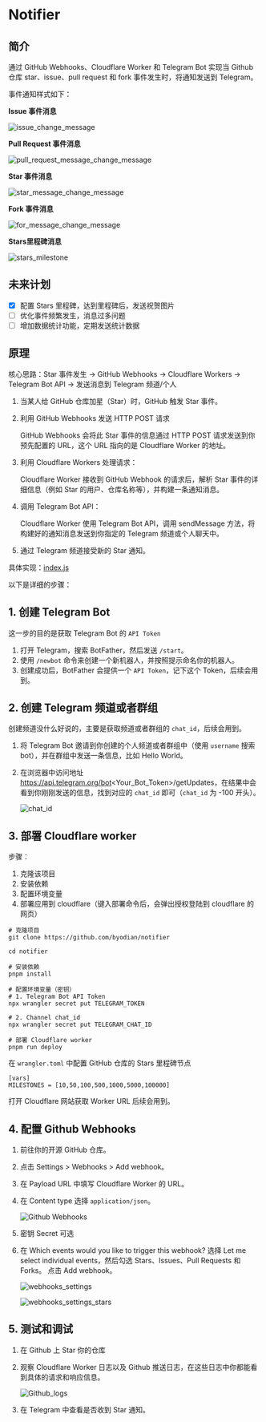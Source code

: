 # Notifier

## 简介
通过 GitHub Webhooks、Cloudflare Worker 和 Telegram Bot 实现当 Github 仓库 star、issue、pull request 和 fork 事件发生时，将通知发送到 Telegram。

事件通知样式如下：

**Issue 事件消息**

![issue_change_message](./docs/message_issue.jpg)

**Pull Request 事件消息**

![pull_request_message_change_message](./docs/message_pull_request.jpg)


**Star 事件消息**

![star_message_change_message](./docs/message_star.jpg)

**Fork 事件消息**

![for_message_change_message](./docs/message_fork.jpg)

**Stars里程碑消息**

![stars_milestone](./docs/milestone.jpg)

## 未来计划
- [x] 配置 Stars 里程碑，达到里程碑后，发送祝贺图片
- [ ] 优化事件频繁发生，消息过多问题
- [ ] 增加数据统计功能，定期发送统计数据

## 原理
核心思路：Star 事件发生 → GitHub Webhooks → Cloudflare Workers → Telegram Bot API → 发送消息到 Telegram 频道/个人

1. 当某人给 GitHub 仓库加星（Star）时，GitHub 触发 Star 事件。

2. 利用 GitHub Webhooks 发送 HTTP POST 请求

    GitHub Webhooks 会将此 Star 事件的信息通过 HTTP POST 请求发送到你预先配置的 URL，这个 URL 指向的是 Cloudflare Worker 的地址。

3. 利用 Cloudflare Workers 处理请求：

    Cloudflare Worker 接收到 GitHub Webhook 的请求后，解析 Star 事件的详细信息（例如 Star 的用户、仓库名称等），并构建一条通知消息。

4. 调用 Telegram Bot API：

    Cloudflare Worker 使用 Telegram Bot API，调用 sendMessage 方法，将构建好的通知消息发送到你指定的 Telegram 频道或个人聊天中。

5. 通过 Telegram 频道接受新的 Star 通知。

具体实现：[index.js](./src/index.js)

以下是详细的步骤：

## 1. 创建 Telegram Bot

这一步的目的是获取 Telegram Bot 的 `API Token`

1. 打开 Telegram，搜索 BotFather，然后发送 `/start`。
2. 使用 `/newbot` 命令来创建一个新机器人，并按照提示命名你的机器人。
3. 创建成功后，BotFather 会提供一个 `API Token`，记下这个 Token，后续会用到。

## 2. 创建 Telegram 频道或者群组

创建频道没什么好说的，主要是获取频道或者群组的 `chat_id`，后续会用到。

1. 将 Telegram Bot 邀请到你创建的个人频道或者群组中（使用 `username` 搜索 bot），并在群组中发送一条信息，比如 Hello World。
2. 在浏览器中访问地址 https://api.telegram.org/bot<Your_Bot_Token>/getUpdates，在结果中会看到你刚刚发送的信息，找到对应的 `chat_id` 即可（`chat_id` 为 -100 开头）。

    ![chat_id](./docs/chat_id.png)

## 3. 部署 Cloudflare worker

步骤：
1. 克隆该项目
2. 安装依赖
3. 配置环境变量
4. 部署应用到 cloudflare（键入部署命令后，会弹出授权登陆到 cloudflare 的网页）

```
# 克隆项目
git clone https://github.com/byodian/notifier

cd notifier

# 安装依赖
pnpm install

# 配置环境变量（密钥）
# 1. Telegram Bot API Token
npx wrangler secret put TELEGRAM_TOKEN

# 2. Channel chat_id
npx wrangler secret put TELEGRAM_CHAT_ID

# 部署 Cloudflare worker
pnpm run deploy
```

在 `wrangler.toml` 中配置 GitHub 仓库的 Stars 里程碑节点

```
[vars]
MILESTONES = [10,50,100,500,1000,5000,100000]
```

打开 Cloudflare 网站获取 Worker URL 后续会用到。

## 4. 配置 Github Webhooks

1. 前往你的开源 GitHub 仓库。
2. 点击 Settings > Webhooks > Add webhook。
3. 在 Payload URL 中填写 Cloudflare Worker 的 URL。
4. 在 Content type 选择 `application/json`。

    ![Github Webhooks](./docs/webhooks.png)
5. 密钥 Secret 可选
5. 在 Which events would you like to trigger this webhook? 选择 Let me select individual events，然后勾选 Stars、Issues、Pull Requests 和 Forks。
点击 Add webhook。

    ![webhooks_settings](./docs/webhooks_settings.png)

	![webhooks_settings_stars](./docs/webhooks_stars.png)

## 5. 测试和调试
1. 在 Github 上 Star 你的仓库

2. 观察 Cloudflare Worker 日志以及 Github 推送日志，在这些日志中你都能看到具体的请求和响应信息。

    ![Github_logs](./docs/delivery.png)

3. 在 Telegram 中查看是否收到 Star 通知。
